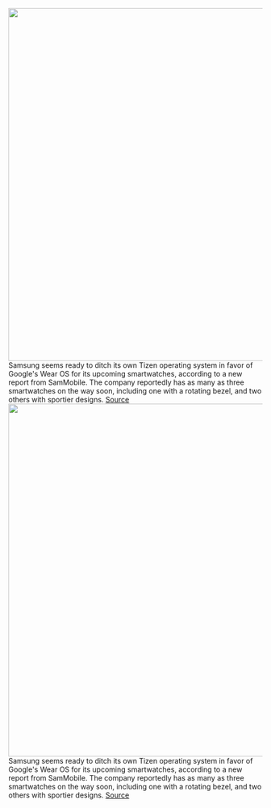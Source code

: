 <img src='https://cdn.vox-cdn.com/thumbor/XNIXR_1iqutj_hilSRDp9iCKIaA=/0x0:5963x3354/1200x800/filters:focal(2505x1200:3459x2154)/cdn.vox-cdn.com/uploads/chorus_image/image/69297956/dseifert_200811_4139_0001.0.0.jpg' width='700px' /><br/>
Samsung seems ready to ditch its own Tizen operating system in favor of Google's Wear OS for its upcoming smartwatches, according to a new report from SamMobile. The company reportedly has as many as three smartwatches on the way soon, including one with a rotating bezel, and two others with sportier designs.
<a href='https://www.theverge.com/2021/5/17/22439989/samsung-galaxy-watch-4-wear-os-tizen-switch'> Source <a/><img src='https://cdn.vox-cdn.com/thumbor/XNIXR_1iqutj_hilSRDp9iCKIaA=/0x0:5963x3354/1200x800/filters:focal(2505x1200:3459x2154)/cdn.vox-cdn.com/uploads/chorus_image/image/69297956/dseifert_200811_4139_0001.0.0.jpg' width='700px' /><br/>
Samsung seems ready to ditch its own Tizen operating system in favor of Google's Wear OS for its upcoming smartwatches, according to a new report from SamMobile. The company reportedly has as many as three smartwatches on the way soon, including one with a rotating bezel, and two others with sportier designs.
<a href='https://www.theverge.com/2021/5/17/22439989/samsung-galaxy-watch-4-wear-os-tizen-switch'> Source <a/>